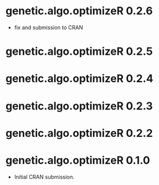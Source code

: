 # genetic.algo.optimizeR 0.2.6

* fix and submission to CRAN

# genetic.algo.optimizeR 0.2.5

# genetic.algo.optimizeR 0.2.4

# genetic.algo.optimizeR 0.2.3

# genetic.algo.optimizeR 0.2.2

# genetic.algo.optimizeR 0.1.0

* Initial CRAN submission.
